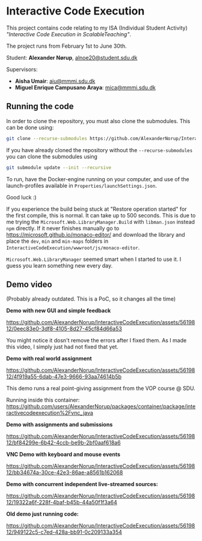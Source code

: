 # Interactive Code Execution

This project contains code relating to my ISA (Individual Student Activity) *"Interactive Code Execution in ScalableTeaching"*. 

The project runs from February 1st to June 30th.

Student: **Alexander Nørup**, alnoe20@student.sdu.dk

Supervisors:
- **Aisha Umair**: aiu@mmmi.sdu.dk
- **Miguel Enrique Campusano Araya**: mica@mmmi.sdu.dk

## Running the code

In order to clone the repository, you must also clone the submodules. This can be done using:

```bash
git clone --recurse-submodules https://github.com/AlexanderNorup/InteractiveCodeExecution.git
```

If you have already cloned the repository without the `--recurse-submodules` you can clone the submodules using
```bash
git submodule update --init --recursive
```

To run, have the Docker-engine running on your computer, and use of the launch-profiles available in `Properties/launchSettings.json`.

Good luck :)

If you experience the build being stuck at "Restore operation started" for the first compile, this is normal. It can take up to 500 seconds. 
This is due to me trying the `Microsoft.Web.LibraryManager.Build` with `libman.json` instead `npm` directly. 
If it never finishes manually go to https://microsoft.github.io/monaco-editor/ and download the library and place the `dev`, `min` and `min-maps` folders in `InteractiveCodeExecution/wwwroot/js/monaco-editor`. 

`Microsoft.Web.LibraryManager` seemed smart when I started to use it. I guess you learn something new every day.

## Demo video

(Probably already outdated. This is a PoC, so it changes all the time)

**Demo with new GUI and simple feedback**

https://github.com/AlexanderNorup/InteractiveCodeExecution/assets/5619812/0eec83e0-3df8-4105-8d27-45cf84d66a53

You might notice it dosn't remove the errors after I fixed them. As I made this video, I simply just had not fixed that yet.


**Demo with real world assignment**

https://github.com/AlexanderNorup/InteractiveCodeExecution/assets/5619812/4f919a55-6dab-47e3-9666-93aa74614b5b

This demo runs a real point-giving assignment from the VOP course @ SDU. 

Running inside this container: https://github.com/users/AlexanderNorup/packages/container/package/interactivecodeexecution%2Fvnc_java

**Demo with assignments and submissions**

https://github.com/AlexanderNorup/InteractiveCodeExecution/assets/5619812/bf84299e-6b42-4ccb-be9b-2bf0aaf618a6

**VNC Demo with keyboard and mouse events**

https://github.com/AlexanderNorup/InteractiveCodeExecution/assets/5619812/bb34674a-30ce-42e3-86ae-a8561b162068

**Demo with concurrent independent live-streamed sources:**

https://github.com/AlexanderNorup/InteractiveCodeExecution/assets/5619812/19322a6f-228f-4baf-b45b-44a50f1f3a64

**Old demo just running code:**

https://github.com/AlexanderNorup/InteractiveCodeExecution/assets/5619812/949122c5-c7ed-428a-bb91-0c209133a354
